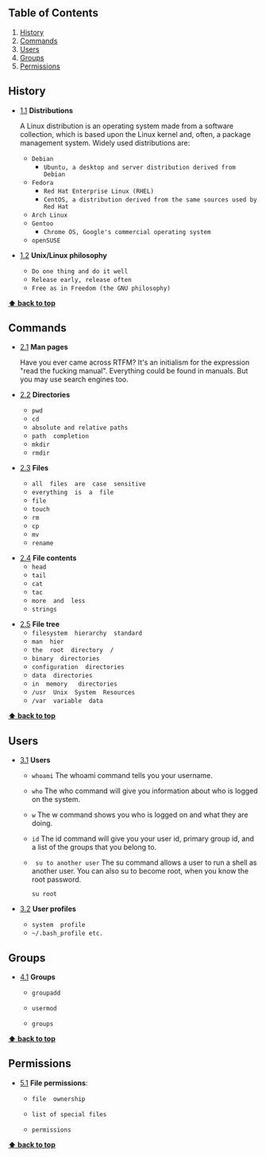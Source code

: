 ## Table of Contents

  1. [History](#history)
  1. [Commands](#commands)
  1. [Users](#users)
  1. [Groups](#groups)
  1. [Permissions](#permissions)


## History

  <a name="history--distributions"></a><a name="1.1"></a>
  - [1.1](#history--distributions) **Distributions**
  
      A Linux distribution is an operating system made from a software collection, which is based upon the Linux kernel and, often, a package management system. 
      Widely used distributions are:
  
      - `Debian`
        - `Ubuntu, a desktop and server distribution derived from Debian`
      - `Fedora`
        - `Red Hat Enterprise Linux (RHEL)`
        - `CentOS, a distribution derived from the same sources used by Red Hat`
      - `Arch Linux`
      - `Gentoo`
        - `Chrome OS, Google's commercial operating system`
      - `openSUSE`

  <a name="history--philosophy"></a><a name="1.2"></a>
  - [1.2](#history--philosophy)  **Unix/Linux philosophy**
    
    - `Do one thing and do it well`
    - `Release early, release often `
    - `Free as in Freedom (the GNU philosophy)`

**[⬆ back to top](#table-of-contents)**

## Commands

  <a name="commands--man"></a><a name="2.1"></a>
  - [2.1](#commands--man)  **Man pages**
    
    Have you ever came across RTFM? It's an initialism for the expression "read the fucking manual".
    Everything could be found in manuals. But you may use search engines too. 

  <a name="commands--directories"></a><a name="2.2"></a>
  - [2.2](#commands--directories)  **Directories**
  
      - `pwd`
      - `cd`
      - `absolute and relative paths`
      - `path  completion`
      - `mkdir`
      - `rmdir`
      
  <a name="commands--files"></a><a name="2.3"></a>
  - [2.3](#commands--files)  **Files**
  
       - `all  files  are  case  sensitive`
       - `everything  is  a  file`
       - `file`
       - `touch`
       - `rm`
       - `cp`
       - `mv`
       - `rename`
        
  <a name="commands--filecontents"></a><a name="2.4"></a>
  - [2.4](#commands--filecontents)  **File contents**
       - `head`
       - `tail`
       - `cat`
       - `tac`
       - `more  and  less`
       - `strings`
        
  <a name="commands--filetree"></a><a name="2.5"></a>
  - [2.5](#commands--filetree)  **File tree**
      - `filesystem  hierarchy  standard`
      - `man  hier`
      - `the  root  directory  /`
      - `binary  directories`
      - `configuration  directories`
      - `data  directories`
      - `in  memory   directories`
      - `/usr  Unix  System  Resources`
      - `/var  variable  data`
        
        
     
**[⬆ back to top](#table-of-contents)**

## Users

  <a name="users--intro"></a><a name="3.1"></a>
   - [3.1](#users--intro) **Users**
  
        - `whoami` The whoami command tells you your username.
          
        - `who` The who command will give you information about who is logged on the system.
                
        - `w` The w command shows you who is logged on and what they are doing.
               
        - `id` The id  command will give you your user id, primary group id, and a list of the groups that you belong to.
                   
        - ` su to another user` The  su command allows a user to run a shell as another user.
            You can also su to become root, when you know the root password.
            
            ```
            su root
            ```     
        
  <a name="users--profiles"></a><a name="3.2"></a>
   - [3.2](#users--profiles) **User profiles**
    
      - `system  profile` 
      - `~/.bash_profile etc.`
      
## Groups

  <a name="groups--intro"></a><a name="4.1"></a>
  - [4.1](#groups--intro) **Groups**
  
    - `groupadd` 
          
    - `usermod` 
            
    - `groups`
     

**[⬆ back to top](#table-of-contents)**

## Permissions

  <a name="permissions--file"></a><a name="5.1"></a>
  - [5.1](#permissions--file) **File permissions**: 
  
    - `file  ownership` 
          
    - `list of special files` 
            
    - `permissions`
     

**[⬆ back to top](#table-of-contents)**

